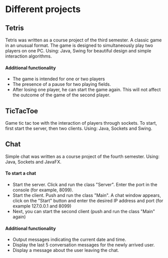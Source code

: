 # Different projects

## Tetris

Tetris was written as a course project of the third semester. 
A classic game in an unusual format. The game is designed to simultaneously play two players on one PC.
Using: Java, Swing for beautiful design and simple interaction algorithms.

#### Additional functionality

* The game is intended for one or two players
* The presence of a pause for two playing fields.
* After losing one player, he can start the game again. This will not affect the outcome of the game of the second player.

## TicTacToe

Game tic tac toe with the interaction of players through sockets. 
To start, first start the server, then two clients.
Using: Java, Sockets and Swing.

## Chat

Simple chat was written as a course project of the fourth semester. 
Using: Java, Sockets and JavaFX.

#### To start a chat
* Start the server. Click and run the class "Server". Enter the port in the console (for example, 8099).
* Start the client. Push and run the class "Main". A chat window appears, click on the "Start" button and enter the desired IP address and port (for example 127.0.0.1 and 8099)
* Next, you can start the second client (push and run the class "Main" again)

#### Additional functionality

* Output messages indicating the current date and time.
* Display the last 5 conversation messages for the newly arrived user.
* Display a message about the user leaving the chat.